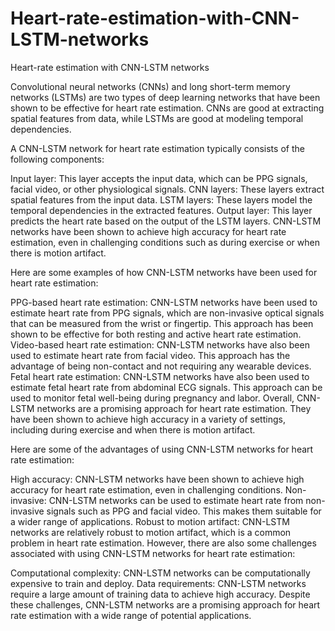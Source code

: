 # Heart-rate-estimation-with-CNN-LSTM-networks
Heart-rate estimation with CNN-LSTM networks

Convolutional neural networks (CNNs) and long short-term memory networks (LSTMs) are two types of deep learning networks that have been shown to be effective for heart rate estimation. CNNs are good at extracting spatial features from data, while LSTMs are good at modeling temporal dependencies.

A CNN-LSTM network for heart rate estimation typically consists of the following components:

Input layer: This layer accepts the input data, which can be PPG signals, facial video, or other physiological signals.
CNN layers: These layers extract spatial features from the input data.
LSTM layers: These layers model the temporal dependencies in the extracted features.
Output layer: This layer predicts the heart rate based on the output of the LSTM layers.
CNN-LSTM networks have been shown to achieve high accuracy for heart rate estimation, even in challenging conditions such as during exercise or when there is motion artifact.

Here are some examples of how CNN-LSTM networks have been used for heart rate estimation:

PPG-based heart rate estimation: CNN-LSTM networks have been used to estimate heart rate from PPG signals, which are non-invasive optical signals that can be measured from the wrist or fingertip. This approach has been shown to be effective for both resting and active heart rate estimation.
Video-based heart rate estimation: CNN-LSTM networks have also been used to estimate heart rate from facial video. This approach has the advantage of being non-contact and not requiring any wearable devices.
Fetal heart rate estimation: CNN-LSTM networks have also been used to estimate fetal heart rate from abdominal ECG signals. This approach can be used to monitor fetal well-being during pregnancy and labor.
Overall, CNN-LSTM networks are a promising approach for heart rate estimation. They have been shown to achieve high accuracy in a variety of settings, including during exercise and when there is motion artifact.

Here are some of the advantages of using CNN-LSTM networks for heart rate estimation:

High accuracy: CNN-LSTM networks have been shown to achieve high accuracy for heart rate estimation, even in challenging conditions.
Non-invasive: CNN-LSTM networks can be used to estimate heart rate from non-invasive signals such as PPG and facial video. This makes them suitable for a wider range of applications.
Robust to motion artifact: CNN-LSTM networks are relatively robust to motion artifact, which is a common problem in heart rate estimation.
However, there are also some challenges associated with using CNN-LSTM networks for heart rate estimation:

Computational complexity: CNN-LSTM networks can be computationally expensive to train and deploy.
Data requirements: CNN-LSTM networks require a large amount of training data to achieve high accuracy.
Despite these challenges, CNN-LSTM networks are a promising approach for heart rate estimation with a wide range of potential applications.

